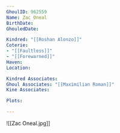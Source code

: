 ```yaml
---
GhoulID: 962559
Name: Zac Oneal
BirthDate: 
GhouledDate: 

Kindred: "[[Roshan Alonzo]]"
Coterie: 
- "[[Faultless]]"
- "[[Forewarned]]"
Haven: 
Location: 

Kindred Associates: 
Ghoul Associates: "[[Maximilian Roman]]"
Kine Associates: 

Plots: 

---
```


![[Zac Oneal.jpg]]